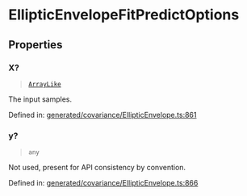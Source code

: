 # EllipticEnvelopeFitPredictOptions

## Properties

### X?

> [`ArrayLike`](../types/ArrayLike.md)

The input samples.

Defined in:  [generated/covariance/EllipticEnvelope.ts:861](https://github.com/transitive-bullshit/scikit-learn-ts/blob/122b3c0/packages/sklearn/src/generated/covariance/EllipticEnvelope.ts#L861)

### y?

> `any`

Not used, present for API consistency by convention.

Defined in:  [generated/covariance/EllipticEnvelope.ts:866](https://github.com/transitive-bullshit/scikit-learn-ts/blob/122b3c0/packages/sklearn/src/generated/covariance/EllipticEnvelope.ts#L866)
